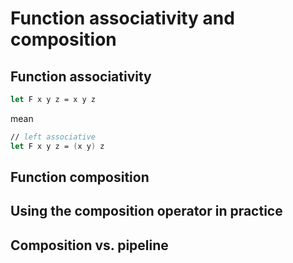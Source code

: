 # Function associativity and composition

## Function associativity

```fs
let F x y z = x y z
```

mean

```fs
// left associative
let F x y z = (x y) z
```

## Function composition

## Using the composition operator in practice

## Composition vs. pipeline
